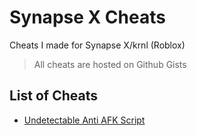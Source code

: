 # Synapse X Cheats
Cheats I made for Synapse X/krnl (Roblox)
> All cheats are hosted on Github Gists

## List of Cheats
 - [Undetectable Anti AFK Script](https://gist.github.com/OkiStuff/73ebfb1ee22df9cf4409c0b625481c28)
